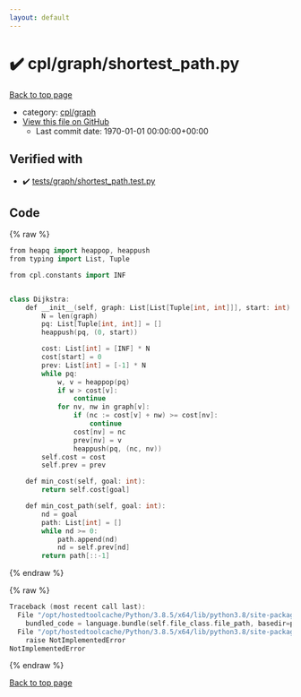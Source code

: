 ```yaml
---
layout: default
---
```


<!-- mathjax config similar to math.stackexchange -->
<script type="text/javascript" async
  src="https://cdnjs.cloudflare.com/ajax/libs/mathjax/2.7.5/MathJax.js?config=TeX-MML-AM_CHTML">
</script>
<script type="text/x-mathjax-config">
  MathJax.Hub.Config({
    TeX: { equationNumbers: { autoNumber: "AMS" }},
    tex2jax: {
      inlineMath: [ ['$','$'] ],
      processEscapes: true
    },
    "HTML-CSS": { matchFontHeight: false },
    displayAlign: "left",
    displayIndent: "2em"
  });
</script>

<script type="text/javascript" src="https://cdnjs.cloudflare.com/ajax/libs/jquery/3.4.1/jquery.min.js"></script>
<script src="https://cdn.jsdelivr.net/npm/jquery-balloon-js@1.1.2/jquery.balloon.min.js" integrity="sha256-ZEYs9VrgAeNuPvs15E39OsyOJaIkXEEt10fzxJ20+2I=" crossorigin="anonymous"></script>
<script type="text/javascript" src="../../../assets/js/copy-button.js"></script>
<link rel="stylesheet" href="../../../assets/css/copy-button.css" />


# :heavy_check_mark: cpl/graph/shortest_path.py

<a href="../../../index.html">Back to top page</a>

* category: <a href="../../../index.html#05f98b83664ba3f3f99f8f8001fd60c2">cpl/graph</a>
* <a href="{{ site.github.repository_url }}/blob/master/cpl/graph/shortest_path.py">View this file on GitHub</a>
    - Last commit date: 1970-01-01 00:00:00+00:00




## Verified with

* :heavy_check_mark: <a href="../../../verify/tests/graph/shortest_path.test.py.html">tests/graph/shortest_path.test.py</a>


## Code

<a id="unbundled"></a>
{% raw %}
```cpp
from heapq import heappop, heappush
from typing import List, Tuple

from cpl.constants import INF


class Dijkstra:
    def __init__(self, graph: List[List[Tuple[int, int]]], start: int) -> None:
        N = len(graph)
        pq: List[Tuple[int, int]] = []
        heappush(pq, (0, start))

        cost: List[int] = [INF] * N
        cost[start] = 0
        prev: List[int] = [-1] * N
        while pq:
            w, v = heappop(pq)
            if w > cost[v]:
                continue
            for nv, nw in graph[v]:
                if (nc := cost[v] + nw) >= cost[nv]:
                    continue
                cost[nv] = nc
                prev[nv] = v
                heappush(pq, (nc, nv))
        self.cost = cost
        self.prev = prev

    def min_cost(self, goal: int):
        return self.cost[goal]

    def min_cost_path(self, goal: int):
        nd = goal
        path: List[int] = []
        while nd >= 0:
            path.append(nd)
            nd = self.prev[nd]
        return path[::-1]

```
{% endraw %}

<a id="bundled"></a>
{% raw %}
```cpp
Traceback (most recent call last):
  File "/opt/hostedtoolcache/Python/3.8.5/x64/lib/python3.8/site-packages/onlinejudge_verify/docs.py", line 349, in write_contents
    bundled_code = language.bundle(self.file_class.file_path, basedir=pathlib.Path.cwd())
  File "/opt/hostedtoolcache/Python/3.8.5/x64/lib/python3.8/site-packages/onlinejudge_verify/languages/python.py", line 84, in bundle
    raise NotImplementedError
NotImplementedError

```
{% endraw %}

<a href="../../../index.html">Back to top page</a>

